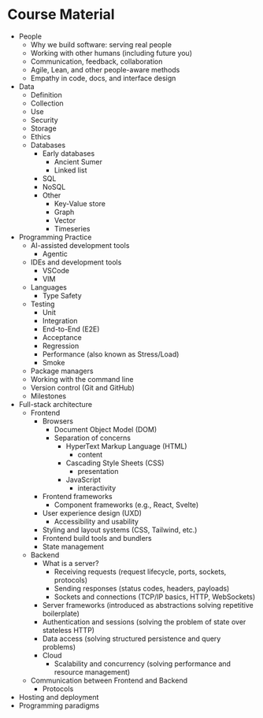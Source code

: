 # Course Material

- People
  - Why we build software: serving real people
  - Working with other humans (including future you)
  - Communication, feedback, collaboration
  - Agile, Lean, and other people-aware methods
  - Empathy in code, docs, and interface design
- Data
  - Definition
  - Collection
  - Use
  - Security
  - Storage
  - Ethics
  - Databases
    - Early databases
      - Ancient Sumer
      - Linked list
    - SQL
    - NoSQL
    - Other
      - Key-Value store
      - Graph
      - Vector
      - Timeseries
- Programming Practice
  - AI-assisted development tools
    - Agentic
  - IDEs and development tools
    - VSCode
    - VIM
  - Languages
    - Type Safety
  - Testing
    - Unit
    - Integration
    - End-to-End (E2E)
    - Acceptance
    - Regression
    - Performance (also known as Stress/Load)
    - Smoke
  - Package managers
  - Working with the command line
  - Version control (Git and GitHub)
  - Milestones
- Full-stack architecture
  - Frontend
    - Browsers
      - Document Object Model (DOM)
      - Separation of concerns
        - HyperText Markup Language (HTML)
          - content
        - Cascading Style Sheets (CSS)
          - presentation
        - JavaScript
          - interactivity
    - Frontend frameworks
      - Component frameworks (e.g., React, Svelte)
    - User experience design (UXD)
      - Accessibility and usability
    - Styling and layout systems (CSS, Tailwind, etc.)
    - Frontend build tools and bundlers
    - State management
  - Backend
    - What is a server?
      - Receiving requests (request lifecycle, ports, sockets, protocols)
      - Sending responses (status codes, headers, payloads)
      - Sockets and connections (TCP/IP basics, HTTP, WebSockets)
    - Server frameworks (introduced as abstractions solving repetitive boilerplate)
    - Authentication and sessions (solving the problem of state over stateless HTTP)
    - Data access (solving structured persistence and query problems)
    - Cloud
      - Scalability and concurrency (solving performance and resource management)
  - Communication between Frontend and Backend
    - Protocols
- Hosting and deployment
- Programming paradigms

